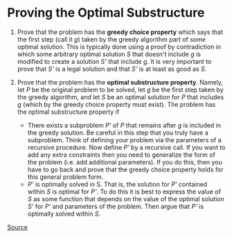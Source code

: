 # Proving the Optimal Substructure

1. Prove that the problem has the **greedy choice property** which says that the first step (call it _g_) taken by the greedy algorithm part of _some_ optimal solution. This is typically done using a proof by contradiction in which some arbitrary optimal solution _S_ that doesn't include _g_ is modified to create a solution _S'_ that include _g_. It is very important to prove that _S'_ is a legal solution and that _S'_ is at least as good as _S_.

2. Prove that the problem has the **optimal substructure property**. Namely, let _P_ be the original problem to be solved, let _g_ be the first step taken by the greedy algorithm, and let _S_ be an optimal solution for _P_ that includes _g_ (which by the greedy choice property must exist). The problem has the optimal substructure property if
   * There exists a subproblem _P'_ of _P_ that remains after _g_ is included in the greedy solution. Be careful in this step that you truly have a subproblem. Think of defining your problem via the parameters of a recursive procedure. Now define _P'_ by a recursive call. If you want to add any extra constraints then you need to generalize the form of the problem (i.e. add additional parameters). If you do this, then you have to go back and prove that the greedy choice property holds for this general problem form.
   * _P'_ is optimally solved in S. That is, the solution for _P'_ contained within _S_ is optimal for _P'_. To do this it is best to express the value of _S_ as some function that depends on the value of the optimal solution _S'_ for _P'_ and parameters of the problem. Then argue that _P'_ is optimally solved within _S_.

[Source](https://www.cse.wustl.edu/~sg/CSE441_FL04/greedy-methodology.pdf)